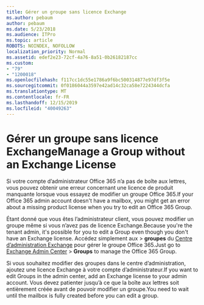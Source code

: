 ```yaml
---
title: Gérer un groupe sans licence Exchange
ms.author: pebaum
author: pebaum
ms.date: 5/23/2018
ms.audience: ITPro
ms.topic: article
ROBOTS: NOINDEX, NOFOLLOW
localization_priority: Normal
ms.assetid: edef2e23-72cf-4a76-8a51-0b26182187cc
ms.custom:
- "79"
- "1200018"
ms.openlocfilehash: f117cc1dc55e1786a9f6bc500314877e97df3f5e
ms.sourcegitcommit: 0f0186044a3597e42ad14c32ca58e7224344dcfa
ms.translationtype: MT
ms.contentlocale: fr-FR
ms.lasthandoff: 12/15/2019
ms.locfileid: "40049263"
---
```

# <a name="manage-a-group-without-an-exchange-license"></a><span data-ttu-id="272dc-102">Gérer un groupe sans licence Exchange</span><span class="sxs-lookup"><span data-stu-id="272dc-102">Manage a Group without an Exchange License</span></span>

<span data-ttu-id="272dc-103">Si votre compte d’administrateur Office 365 n’a pas de boîte aux lettres, vous pouvez obtenir une erreur concernant une licence de produit manquante lorsque vous essayez de modifier un groupe Office 365.</span><span class="sxs-lookup"><span data-stu-id="272dc-103">If your Office 365 admin account doesn't have a mailbox, you might get an error about a missing product license when you try to edit an Office 365 Group.</span></span>
  
<span data-ttu-id="272dc-104">Étant donné que vous êtes l’administrateur client, vous pouvez modifier un groupe même si vous n’avez pas de licence Exchange.</span><span class="sxs-lookup"><span data-stu-id="272dc-104">Because you're the tenant admin, it's possible for you to edit a Group even though you don't have an Exchange license.</span></span> <span data-ttu-id="272dc-105">Accédez simplement aux \> **groupes** du [Centre d’administration Exchange](https://outlook.office365.com/ecp.aspx) pour gérer le groupe Office 365.</span><span class="sxs-lookup"><span data-stu-id="272dc-105">Just go to [Exchange Admin Center](https://outlook.office365.com/ecp.aspx) \> **Groups** to manage the Office 365 Group.</span></span>
  
<span data-ttu-id="272dc-106">Si vous souhaitez modifier des groupes dans le centre d’administration, ajoutez une licence Exchange à votre compte d’administrateur.</span><span class="sxs-lookup"><span data-stu-id="272dc-106">If you want to edit Groups in the admin center, add an Exchange license to your admin account.</span></span> <span data-ttu-id="272dc-107">Vous devez patienter jusqu’à ce que la boîte aux lettres soit entièrement créée avant de pouvoir modifier un groupe.</span><span class="sxs-lookup"><span data-stu-id="272dc-107">You need to wait until the mailbox is fully created before you can edit a group.</span></span>
  